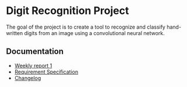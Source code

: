 # Digit Recognition Project
The goal of the project is to create a tool to recognize and classify hand-written digits from an image using a convolutional neural network.

## Documentation
- [Weekly report 1](https://github.com/jooniku/digit_recognition_project/blob/main/Documentation/Weekly_reports/week_1.md)
- [Requirement Specification](https://github.com/jooniku/digit_recognition_project/blob/main/Documentation/requirement_specification.md)
- [Changelog](https://github.com/jooniku/digit_recognition_project/blob/main/Documentation/changelog.md)
